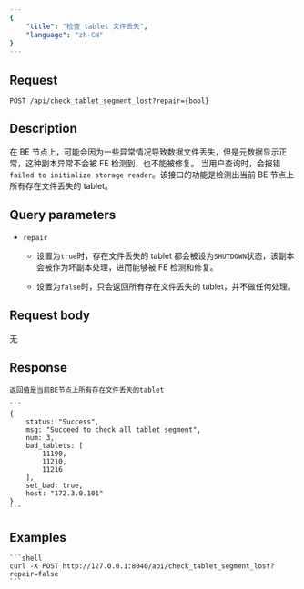 ```yaml
---
{
    "title": "检查 tablet 文件丢失",
    "language": "zh-CN"
}
---
```


<!-- 
Licensed to the Apache Software Foundation (ASF) under one
or more contributor license agreements.  See the NOTICE file
distributed with this work for additional information
regarding copyright ownership.  The ASF licenses this file
to you under the Apache License, Version 2.0 (the
"License"); you may not use this file except in compliance
with the License.  You may obtain a copy of the License at

  http://www.apache.org/licenses/LICENSE-2.0

Unless required by applicable law or agreed to in writing,
software distributed under the License is distributed on an
"AS IS" BASIS, WITHOUT WARRANTIES OR CONDITIONS OF ANY
KIND, either express or implied.  See the License for the
specific language governing permissions and limitations
under the License.
-->



## Request

`POST /api/check_tablet_segment_lost?repair={bool}`

## Description

在 BE 节点上，可能会因为一些异常情况导致数据文件丢失，但是元数据显示正常，这种副本异常不会被 FE 检测到，也不能被修复。
当用户查询时，会报错`failed to initialize storage reader`。该接口的功能是检测出当前 BE 节点上所有存在文件丢失的 tablet。

## Query parameters

* `repair`

    - 设置为`true`时，存在文件丢失的 tablet 都会被设为`SHUTDOWN`状态，该副本会被作为坏副本处理，进而能够被 FE 检测和修复。
    
    - 设置为`false`时，只会返回所有存在文件丢失的 tablet，并不做任何处理。

## Request body

无

## Response

    返回值是当前BE节点上所有存在文件丢失的tablet

    ```
    {
        status: "Success",
        msg: "Succeed to check all tablet segment",
        num: 3,
        bad_tablets: [
            11190,
            11210,
            11216
        ],
        set_bad: true,
        host: "172.3.0.101"
    }
    ```

## Examples


    ```shell
    curl -X POST http://127.0.0.1:8040/api/check_tablet_segment_lost?repair=false
    ```

